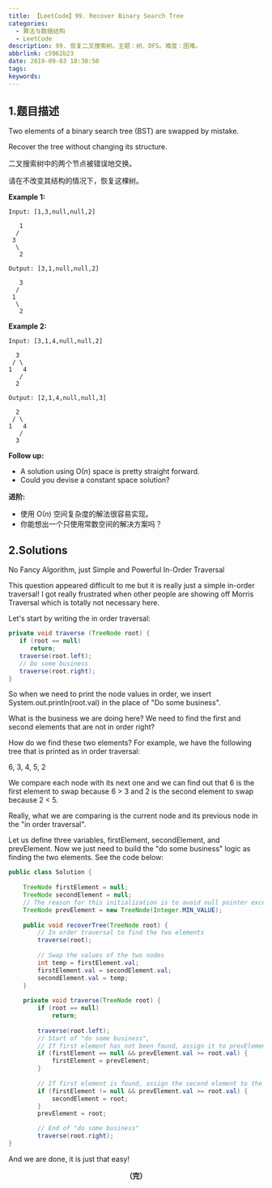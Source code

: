 ```yaml
---
title: 【LeetCode】99. Recover Binary Search Tree
categories:
  - 算法与数据结构
  - LeetCode
description: 99. 恢复二叉搜索树。主题：树、DFS。难度：困难。
abbrlink: c5962b23
date: 2019-09-03 18:38:50
tags:
keywords:
---
```


## 1.题目描述

Two elements of a binary search tree (BST) are swapped by mistake.

Recover the tree without changing its structure.

二叉搜索树中的两个节点被错误地交换。

请在不改变其结构的情况下，恢复这棵树。

**Example 1:**

```
Input: [1,3,null,null,2]

   1
  /
 3
  \
   2

Output: [3,1,null,null,2]

   3
  /
 1
  \
   2
```

**Example 2:**

```
Input: [3,1,4,null,null,2]

  3
 / \
1   4
   /
  2

Output: [2,1,4,null,null,3]

  2
 / \
1   4
   /
  3
```

**Follow up:**

- A solution using O(*n*) space is pretty straight forward.
- Could you devise a constant space solution?

**进阶:**

- 使用 O(*n*) 空间复杂度的解法很容易实现。
- 你能想出一个只使用常数空间的解决方案吗？

## 2.Solutions

No Fancy Algorithm, just Simple and Powerful In-Order Traversal

This question appeared difficult to me but it is really just a simple in-order traversal! I got really frustrated when other people are showing off Morris Traversal which is totally not necessary here.

Let's start by writing the in order traversal:

```java
private void traverse (TreeNode root) {
   if (root == null)
      return;
   traverse(root.left);
   // Do some business
   traverse(root.right);
}
```

So when we need to print the node values in order, we insert System.out.println(root.val) in the place of "Do some business".

What is the business we are doing here?
We need to find the first and second elements that are not in order right?

How do we find these two elements? For example, we have the following tree that is printed as in order traversal:

6, 3, 4, 5, 2

We compare each node with its next one and we can find out that 6 is the first element to swap because 6 > 3 and 2 is the second element to swap because 2 < 5.

Really, what we are comparing is the current node and its previous node in the "in order traversal".

Let us define three variables, firstElement, secondElement, and prevElement. Now we just need to build the "do some business" logic as finding the two elements. See the code below:

```java
public class Solution {
    
    TreeNode firstElement = null;
    TreeNode secondElement = null;
    // The reason for this initialization is to avoid null pointer exception in the first comparison when prevElement has not been initialized
    TreeNode prevElement = new TreeNode(Integer.MIN_VALUE);
    
    public void recoverTree(TreeNode root) {    
        // In order traversal to find the two elements
        traverse(root);
        
        // Swap the values of the two nodes
        int temp = firstElement.val;
        firstElement.val = secondElement.val;
        secondElement.val = temp;
    }
    
    private void traverse(TreeNode root) {
        if (root == null)
            return;
            
        traverse(root.left);        
        // Start of "do some business", 
        // If first element has not been found, assign it to prevElement (refer to 6 in the example above)
        if (firstElement == null && prevElement.val >= root.val) {
            firstElement = prevElement;
        }
    
        // If first element is found, assign the second element to the root (refer to 2 in the example above)
        if (firstElement != null && prevElement.val >= root.val) {
            secondElement = root;
        }        
        prevElement = root;

        // End of "do some business"
        traverse(root.right);
}
```

And we are done, it is just that easy!

<center><font style="font-weight:bold">（完）</font></center>